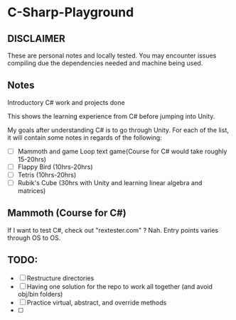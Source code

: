 # C-Sharp-Playground

## DISCLAIMER

These are personal notes and locally tested. You may encounter issues compiling due the dependencies needed and machine being used.

## Notes

Introductory C# work and projects done

This shows the learning experience from C# before jumping into Unity.

My goals after understanding C# is to go through Unity. For each of the list, it will contain some notes in regards of the following:

- [ ] Mammoth and game Loop text game(Course for C# would take roughly 15-20hrs)
- [ ] Flappy Bird (10hrs-20hrs)
- [ ] Tetris (10hrs-20hrs)
- [ ] Rubik's Cube (30hrs with Unity and learning linear algebra and matrices)

## Mammoth (Course for C#)

If I want to test C#, check out "rextester.com" ? Nah.
Entry points varies through OS to OS.

## TODO:

- [ ] Restructure directories
- [ ] Having one solution for the repo to work all together (and avoid obj/bin folders)
- [ ] Practice virtual, abstract, and override methods
- [ ]
